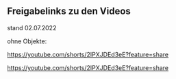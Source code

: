 Freigabelinks zu den Videos
---
stand 02.07.2022

ohne Objekte:

https://youtube.com/shorts/2IPXJDEd3eE?feature=share

https://youtube.com/shorts/2IPXJDEd3eE?feature=share
